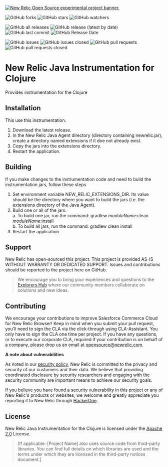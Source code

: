 <a href="https://opensource.newrelic.com/oss-category/#new-relic-experimental"><picture><source media="(prefers-color-scheme: dark)" srcset="https://github.com/newrelic/opensource-website/raw/main/src/images/categories/dark/Experimental.png"><source media="(prefers-color-scheme: light)" srcset="https://github.com/newrelic/opensource-website/raw/main/src/images/categories/Experimental.png"><img alt="New Relic Open Source experimental project banner." src="https://github.com/newrelic/opensource-website/raw/main/src/images/categories/Experimental.png"></picture></a>


![GitHub forks](https://img.shields.io/github/forks/newrelic-experimental/newrelic-java-clojure?style=social)
![GitHub stars](https://img.shields.io/github/stars/newrelic-experimental/newrelic-java-clojure?style=social)
![GitHub watchers](https://img.shields.io/github/watchers/newrelic-experimental/newrelic-java-clojure?style=social)

![GitHub all releases](https://img.shields.io/github/downloads/newrelic-experimental/newrelic-java-clojure/total)
![GitHub release (latest by date)](https://img.shields.io/github/v/release/newrelic-experimental/newrelic-java-clojure)
![GitHub last commit](https://img.shields.io/github/last-commit/newrelic-experimental/newrelic-java-clojure)
![GitHub Release Date](https://img.shields.io/github/release-date/newrelic-experimental/newrelic-java-clojure)


![GitHub issues](https://img.shields.io/github/issues/newrelic-experimental/newrelic-java-clojure)
![GitHub issues closed](https://img.shields.io/github/issues-closed/newrelic-experimental/newrelic-java-clojure)
![GitHub pull requests](https://img.shields.io/github/issues-pr/newrelic-experimental/newrelic-java-clojure)
![GitHub pull requests closed](https://img.shields.io/github/issues-pr-closed/newrelic-experimental/newrelic-java-clojure)


# New Relic Java Instrumentation for Clojure

Provides instrumentation for the Clojure



## Installation

This use this instrumentation.   
1. Download the latest release.    
2. In the New Relic Java Agent directory (directory containing newrelic.jar), create a directory named extensions if it doe not already exist.   
3. Copy the jars into the extensions directory.   
4. Restart the application.   

## Building

If you make changes to the instrumentation code and need to build the instrumentation jars, follow these steps
1. Set environment variable NEW_RELIC_EXTENSIONS_DIR.  Its value should be the directory where you want to build the jars (i.e. the extensions directory of the Java Agent).   
2. Build one or all of the jars.   
a. To build one jar, run the command:  gradlew _moduleName_:clean  _moduleName_:install    
b. To build all jars, run the command: gradlew clean install
3. Restart the application

## Support

New Relic has open-sourced this project. This project is provided AS-IS WITHOUT WARRANTY OR DEDICATED SUPPORT. Issues and contributions should be reported to the project here on GitHub.

>We encourage you to bring your experiences and questions to the [Explorers Hub](https://discuss.newrelic.com) where our community members collaborate on solutions and new ideas.

## Contributing

We encourage your contributions to improve Salesforce Commerce Cloud for New Relic Browser! Keep in mind when you submit your pull request, you'll need to sign the CLA via the click-through using CLA-Assistant. You only have to sign the CLA one time per project. If you have any questions, or to execute our corporate CLA, required if your contribution is on behalf of a company, please drop us an email at opensource@newrelic.com.

**A note about vulnerabilities**

As noted in our [security policy](../../security/policy), New Relic is committed to the privacy and security of our customers and their data. We believe that providing coordinated disclosure by security researchers and engaging with the security community are important means to achieve our security goals.

If you believe you have found a security vulnerability in this project or any of New Relic's products or websites, we welcome and greatly appreciate you reporting it to New Relic through [HackerOne](https://hackerone.com/newrelic).

## License
New Relic Java Instrumentation for the Clojure is licensed under the [Apache 2.0](http://apache.org/licenses/LICENSE-2.0.txt) License.

>[If applicable: [Project Name] also uses source code from third-party libraries. You can find full details on which libraries are used and the terms under which they are licensed in the third-party notices document.]
